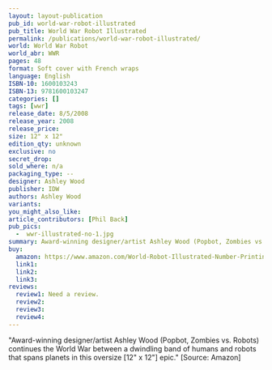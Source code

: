 ```yaml
---
layout: layout-publication
pub_id: world-war-robot-illustrated
pub_title: World War Robot Illustrated
permalink: /publications/world-war-robot-illustrated/
world: World War Robot
world_abr: WWR
pages: 48
format: Soft cover with French wraps
language: English
ISBN-10: 1600103243
ISBN-13: 9781600103247
categories: []
tags: [wwr]
release_date: 8/5/2008
release_year: 2008
release_price: 
size: 12" x 12"
edition_qty: unknown
exclusive: no
secret_drop:
sold_where: n/a
packaging_type: --
designer: Ashley Wood
publisher: IDW
authors: Ashley Wood
variants:
you_might_also_like: 
article_contributors: [Phil Back]
pub_pics: 
  -  wwr-illustrated-no-1.jpg
summary: Award-winning designer/artist Ashley Wood (Popbot, Zombies vs. Robots) continues the World War between a dwindling band of humans and robots that spans planets in this oversize [12" x 12"] epic.  - From Amazon
buy:
  amazon: https://www.amazon.com/World-Robot-Illustrated-Number-Printing/dp/B0053U9CME
  link1: 
  link2: 
  link3: 
reviews:
  review1: Need a review.
  review2:
  review3:
  review4:
---
```

<p>"Award-winning designer/artist Ashley Wood (Popbot, Zombies vs. Robots) continues the World War between a dwindling band of humans and robots that spans planets in this oversize [12" x 12"] epic." [Source: Amazon]</p>